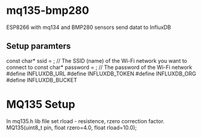 # mq135-bmp280
ESP8266 with mq134 and BMP280 sensors send datat to InfluxDB

## Setup paramters
const char* ssid     = ;         // The SSID (name) of the Wi-Fi network you want to connect to
const char* password = ;     // The password of the Wi-Fi network
#define INFLUXDB_URL 
#define INFLUXDB_TOKEN 
#define INFLUXDB_ORG 
#define INFLUXDB_BUCKET

# MQ135 Setup 
In mq135.h lib file set rload - resistence, rzero correction factor.
MQ135(uint8_t pin, float rzero=4.0, float rload=10.0);
